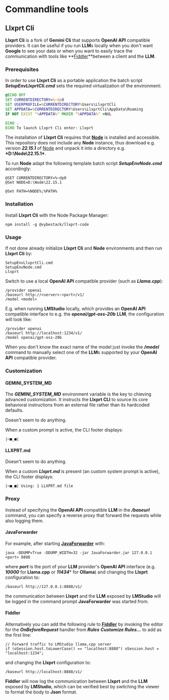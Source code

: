# Commandline tools

## Llxprt Cli

**Llxprt Cli** is a fork of **Gemini Cli** that supports **OpenAI API** compatible providers.
It can be useful if you run **LLM**s locally when you don't want **Google** to see your data or when you want to easily
trace the communication with tools like **[Fiddler](https://www.telerik.com/fiddler)**between a client and the **LLM**.

### Prerequisites

In order to use **Llxprt Cli** as a portable application the batch script <b>*SetupEnvLlxprtCli.cmd*</b> sets the required
virtualization of the environment:

```SetupEnvLlxprtCli.cmd
@ECHO OFF
SET CURRENTDIRECTORY=%~dp0
SET USERPROFILE=%CURRENTDIRECTORY%Users\LlxprtCli
SET APPDATA=%CURRENTDIRECTORY%Users\LlxprtCli\AppData\Roaming
IF NOT EXIST "%APPDATA%" MKDIR "%APPDATA%" >NUL

ECHO .
ECHO To launch Llxprt Cli enter: Llxprt
```

The installation of **Llxprt Cli** requires that **[Node](https://nodejs.org/)** is installed and accessible.
This repository does not include any **Node** instance, thus download e.g. version <b>*22.15.1*</b> of 
[Node](https://nodejs.org/dist/v22.15.1/node-v22.15.1-win-x64.zip) and unpack it into a directory e.g. <b>*D:\Node\22.15.1\*</b>.

To run **Node** adapt the following template batch script <b>*SetupEnvNode.cmd*</b> accordingly:

```
@SET CURRENTDIRECTORY=%~dp0
@Set NODE=D:\Node\22.15.1

@Set PATH=%NODE%;%PATH%
```

### Installation

Install **Llxprt Cli** with the Node Package Manager:

```
npm install -g @vybestack/llxprt-code
```

### Usage

If not done already initialize **Llxprt Cli** and **Node** environments and then run **Llxprt Cli** by:

```
SetupEnvLlxprtCli.cmd
SetupEnvNode.cmd
Llxprt
```

Switch to use a local **OpenAI API** compatible provider (such as <b>*Llama.cpp*</b>):

```
/provider openai
/baseurl http://<server>:<port>/v1/
/model <model>
```

E.g. when running **LMStudio** locally, which provides an **OpenAI API** compatible interface to e.g. the <b>*openai/gpt-oss-20b*</b> **LLM**, 
the configuration will look like:

```
/provider openai
/baseurl http://localhost:1234/v1/
/model openai/gpt-oss-20b
```

When you don't know the exact name of the model just invoke the <b>*/model*</b> command to manually select one of the **LLM**s supported by your **OpenAI API** compatible provider.

### Customization

#### GEMINI_SYSTEM_MD

The <b>*GEMINI_SYSTEM_MD*</b> environment variable is the key to chieving advanced customization. It instructs the **Llxprt CLI** to source its core behavioral instructions from an external file rather than its hardcoded defaults.

Doesn't seem to do anything.

When a custom prompt is active, the CLI footer displays:

```
|⌐■_■|
```

#### LLXPRT.md

Doesn't seem to do anything.

When a custom <b>*Llxprt.md*</b> is present (an custom system prompt is active), the CLI footer displays:

```
|⌐■_■| Using: 1 LLXPRT.md file
```

### Proxy

Instead of specifying the **OpenAI API** compatible **LLM** in the <b>*/baseurl*</b> command, you can specify a reverse proxy that forward the requests while also logging them.

#### JavaForwarder

For example, after starting **[JavaForwarder](https://github.com/Warpguru/JavaForwarder)** with:

```
java -DDUMP=True -DDUMP_WIDTH=32 -jar JavaForwarder.jar 127.0.0.1 <port> 8888
```

where <b>*port*</b> is the port of your **LLM** provider's **OpenAI API** interface (e.g. <b>*10000*</b> for **Llama.cpp** or
<b>*11434*</b>* for **Ollama**) and changing the **Llxprt** configuration to:

```
/baseurl http://127.0.0.1:8888/v1/
```

the communication between **Llxprt** and the **LLM** exposed by **LMStudio** will be logged in the command prompt **JavaForwarder** was started from.

#### Fiddler

Alternatively you can add the following rule to **[Fiddler](https://www.telerik.com/fiddler)** by invoking the editor for the <b>*OnBeforeRequest*</b> handler from <b>*Rules*</b> <b>*Customize Rules...*</b> to add as the first line:

```
// Forward traffic to LMStudio llama.cpp server
if (oSession.host.toLowerCase() == "localhost:8888") oSession.host = "localhost:1234"; 
```

and changing the **Llxprt** configuration to:

```
/baseurl http://localhost:8888/v1/
```

**Fiddler** will now log the communication between **Llxprt** and the **LLM** exposed by **LMStudio**, which can be verified best by switching the viewer to format the body to **Json** format.
